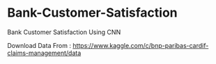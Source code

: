# Bank-Customer-Satisfaction
Bank Customer Satisfaction  Using CNN

Download Data From : https://www.kaggle.com/c/bnp-paribas-cardif-claims-management/data
